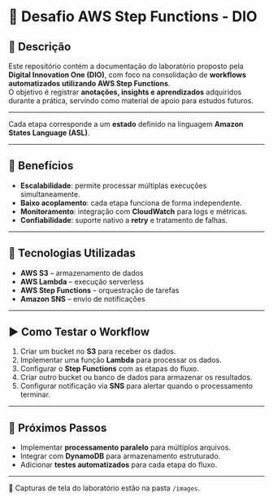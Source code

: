 # 🚀 Desafio AWS Step Functions - DIO  

## 📌 Descrição  
Este repositório contém a documentação do laboratório proposto pela **Digital Innovation One (DIO)**, com foco na consolidação de **workflows automatizados utilizando AWS Step Functions**.  
O objetivo é registrar **anotações, insights e aprendizados** adquiridos durante a prática, servindo como material de apoio para estudos futuros.  

---

Cada etapa corresponde a um **estado** definido na linguagem **Amazon States Language (ASL)**.

---

## 🚀 Benefícios

- **Escalabilidade**: permite processar múltiplas execuções simultaneamente.  
- **Baixo acoplamento**: cada etapa funciona de forma independente.  
- **Monitoramento**: integração com **CloudWatch** para logs e métricas.  
- **Confiabilidade**: suporte nativo a **retry** e tratamento de falhas.

---

## 🔧 Tecnologias Utilizadas

- **AWS S3** – armazenamento de dados  
- **AWS Lambda** – execução serverless  
- **AWS Step Functions** – orquestração de tarefas  
- **Amazon SNS** – envio de notificações  

---

## ▶️ Como Testar o Workflow

1. Criar um bucket no **S3** para receber os dados.  
2. Implementar uma função **Lambda** para processar os dados.  
3. Configurar o **Step Functions** com as etapas do fluxo.  
4. Criar outro bucket ou banco de dados para armazenar os resultados.  
5. Configurar notificação via **SNS** para alertar quando o processamento terminar.

---

## 📌 Próximos Passos

- Implementar **processamento paralelo** para múltiplos arquivos.  
- Integrar com **DynamoDB** para armazenamento estruturado.  
- Adicionar **testes automatizados** para cada etapa do fluxo.  

---

📸 Capturas de tela do laboratório estão na pasta `/images`.
